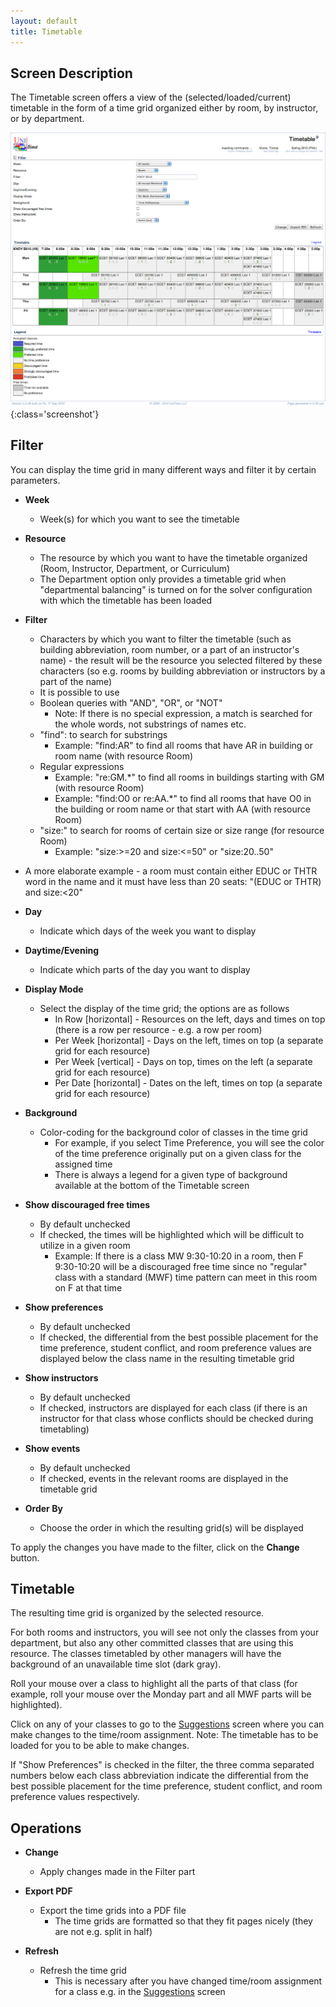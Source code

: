 ```yaml
---
layout: default
title: Timetable
---
```



## Screen Description

The Timetable screen offers a view of the (selected/loaded/current) timetable in the form of a time grid organized either by room, by instructor, or by department.

![Timetable](images/timetable-1.png){:class='screenshot'}

## Filter

You can display the time grid in many different ways and filter it by certain parameters.

* **Week**
	* Week(s) for which you want to see the timetable

* **Resource**
	* The resource by which you want to have the timetable organized (Room, Instructor, Department, or Curriculum)
	* The Department option only provides a timetable grid when "departmental balancing" is turned on for the solver configuration with which the timetable has been loaded

* **Filter**
	* Characters by which you want to filter the timetable (such as building abbreviation, room number, or a part of an instructor's name) - the result will be the resource you selected filtered by these characters (so e.g. rooms by building abbreviation or instructors by a part of the name)
	* It is possible to use
	* Boolean queries with "AND", "OR", or "NOT"
		* Note: If there is no special expression, a match is searched for the whole words, not substrings of names etc.
	* "find": to search for substrings
		* Example: "find:AR" to find all rooms that have AR in building or room name (with resource Room)
	* Regular expressions
		* Example: "re:GM.*" to find all rooms in buildings starting with GM (with resource Room)
		* Example: "find:O0 or re:AA.*" to find all rooms that have O0 in the building or room name or that start with AA (with resource Room)
	* "size:" to search for rooms of certain size or size range (for resource Room)
		* Example: "size:>=20 and size:<=50" or "size:20..50"

* A more elaborate example - a room must contain either EDUC or THTR word in the name and it must have less than 20 seats: "(EDUC or THTR) and size:<20"

* **Day**
	* Indicate which days of the week you want to display

* **Daytime/Evening**
	* Indicate which parts of the day you want to display

* **Display Mode**
	* Select the display of the time grid; the options are as follows
		* In Row [horizontal] - Resources on the left, days and times on top (there is a row per resource - e.g. a row per room)
		* Per Week [horizontal] - Days on the left, times on top (a separate grid for each resource)
		* Per Week [vertical] - Days on top, times on the left (a separate grid for each resource)
		* Per Date [horizontal] - Dates on the left, times on top (a separate grid for each resource)

* **Background**
	* Color-coding for the background color of classes in the time grid
		* For example, if you select Time Preference, you will see the color of the time preference originally put on a given class for the assigned time
		* There is always a legend for a given type of background available at the bottom of the Timetable screen

* **Show discouraged free times**
	* By default unchecked
	* If checked, the times will be highlighted which will be difficult to utilize in a given room
		* Example: If there is a class MW 9:30-10:20 in a room, then F 9:30-10:20 will be a discouraged free time since no "regular" class with a standard (MWF) time pattern can meet in this room on F at that time

* **Show preferences**
	* By default unchecked
	* If checked, the differential from the best possible placement for the time preference, student conflict, and room preference values are displayed below the class name in the resulting timetable grid

* **Show instructors**
	* By default unchecked
	* If checked, instructors are displayed for each class (if there is an instructor for that class whose conflicts should be checked during timetabling)

* **Show events**
	* By default unchecked
	* If checked, events in the relevant rooms are displayed in the timetable grid

* **Order By**
	* Choose the order in which the resulting grid(s) will be displayed

To apply the changes you have made to the filter, click on the **Change** button.

## Timetable

The resulting time grid is organized by the selected resource.

For both rooms and instructors, you will see not only the classes from your department, but also any other committed classes that are using this resource. The classes timetabled by other managers will have the background of an unavailable time slot (dark gray).

Roll your mouse over a class to highlight all the parts of that class (for example, roll your mouse over the Monday part and all MWF parts will be highlighted).

Click on any of your classes to go to the [Suggestions](suggestions) screen where you can make changes to the time/room assignment. Note: The timetable has to be loaded for you to be able to make changes.

If "Show Preferences" is checked in the filter, the three comma separated numbers below each class abbreviation indicate the differential from the best possible placement for the time preference, student conflict, and room preference values respectively.

## Operations

* **Change**
	* Apply changes made in the Filter part

* **Export PDF**
	* Export the time grids into a PDF file
		* The time grids are formatted so that they fit pages nicely (they are not e.g. split in half)

* **Refresh**
	* Refresh the time grid
		* This is necessary after you have changed time/room assignment for a class e.g. in the [Suggestions](suggestions) screen
